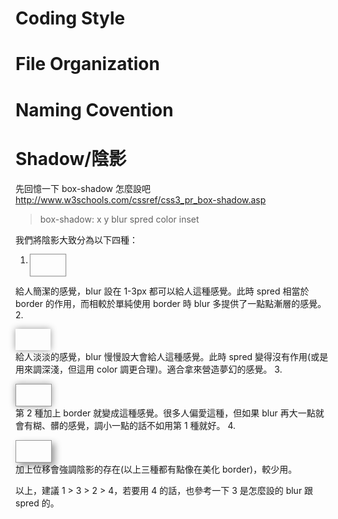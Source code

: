 # Coding Style
# File Organization
# Naming Covention
# Shadow/陰影
先回憶一下 box-shadow 怎麼設吧 http://www.w3schools.com/cssref/css3_pr_box-shadow.asp
>	box-shadow: x y blur spred color inset

我們將陰影大致分為以下四種：

1. <div style="box-shadow: 0 0 1px 1px #999; width: 4em;"><br /><br /></div>
給人簡潔的感覺，blur 設在 1-3px 都可以給人這種感覺。此時 spred 相當於 border 的作用，而相較於單純使用 border 時 blur 多提供了一點點漸層的感覺。
2. <div style="box-shadow: 0 0 10px 0 #999; margin-top: 1em; width: 4em;"><br /><br /></div>
給人淡淡的感覺，blur 慢慢設大會給人這種感覺。此時 spred 變得沒有作用(或是用來調深淺，但這用 color 調更合理)。適合拿來營造夢幻的感覺。
3. <div style="border: 1px solid #999; box-shadow: 0 0 10px 0 #999; margin-top: 1em; width: 4em;"><br /><br /></div>
第 2 種加上 border 就變成這種感覺。很多人偏愛這種，但如果 blur 再大一點就會有糊、髒的感覺，調小一點的話不如用第 1 種就好。
4. <div style="border: 1px solid #999; box-shadow: 5px 5px 10px 0 #999; margin-top: 1em; width: 4em;"><br /><br /></div>
加上位移會強調陰影的存在(以上三種都有點像在美化 border)，較少用。

以上，建議 1 > 3 > 2 > 4，若要用 4 的話，也參考一下 3 是怎麼設的 blur 跟 spred 的。

<!--
vi:ft=mkd:nowrap:sw=4:ts=4
-->
